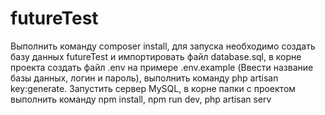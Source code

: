 # futureTest

Выполнить команду composer install, для запуска необходимо создать базу данных futureTest и импортировать файл database.sql, в корне проекта создать файл .env на примере .env.example (Ввести название базы данных, логин и пароль), выполнить команду php artisan key:generate. Запустить сервер MySQL, в корне папки с проектом выполнить команду npm install, npm run dev, php artisan serv
